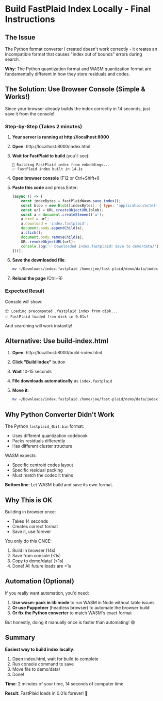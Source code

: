 # Build FastPlaid Index Locally - Final Instructions

## The Issue

The Python format converter I created doesn't work correctly - it creates an incompatible format that causes "index out of bounds" errors during search.

**Why**: The Python quantization format and WASM quantization format are fundamentally different in how they store residuals and codes.

## The Solution: Use Browser Console (Simple & Works!)

Since your browser already builds the index correctly in 14 seconds, just save it from the console!

### Step-by-Step (Takes 2 minutes)

1. **Your server is running at http://localhost:8000**

2. **Open**: http://localhost:8000/index.html

3. **Wait for FastPlaid to build** (you'll see):
   ```
   🔨 Building FastPlaid index from embeddings...
   ✅ FastPlaid index built in 14.1s
   ```

4. **Open browser console** (F12 or Ctrl+Shift+I)

5. **Paste this code** and press Enter:
   ```javascript
   (async () => {
       const indexBytes = fastPlaidWasm.save_index();
       const blob = new Blob([indexBytes], { type: 'application/octet-stream' });
       const url = URL.createObjectURL(blob);
       const a = document.createElement('a');
       a.href = url;
       a.download = 'index.fastplaid';
       document.body.appendChild(a);
       a.click();
       document.body.removeChild(a);
       URL.revokeObjectURL(url);
       console.log('✅ Downloaded index.fastplaid! Save to demo/data/');
   })();
   ```

6. **Save the downloaded file**:
   ```bash
   mv ~/Downloads/index.fastplaid /home/joe/fast-plaid/demo/data/index.fastplaid
   ```

7. **Reload the page** (Ctrl+R)

### Expected Result

Console will show:
```
📦 Loading precomputed .fastplaid index from disk...
✅ FastPlaid loaded from disk in 0.01s!
```

And searching will work instantly!

## Alternative: Use build-index.html

1. **Open**: http://localhost:8000/build-index.html

2. **Click "Build Index"** button

3. **Wait** 10-15 seconds

4. **File downloads automatically** as `index.fastplaid`

5. **Move it**:
   ```bash
   mv ~/Downloads/index.fastplaid /home/joe/fast-plaid/demo/data/index.fastplaid
   ```

## Why Python Converter Didn't Work

The Python `fastplaid_4bit.bin` format:
- Uses different quantization codebook
- Packs residuals differently
- Has different cluster structure

WASM expects:
- Specific centroid codes layout
- Specific residual packing
- Must match the codec it trains

**Bottom line**: Let WASM build and save its own format.

## Why This is OK

Building in browser once:
- Takes 14 seconds
- Creates correct format
- Save it, use forever

You only do this ONCE:
1. Build in browser (14s)
2. Save from console (<1s)
3. Copy to demo/data/ (<1s)
4. Done! All future loads are <1s

## Automation (Optional)

If you really want automation, you'd need:

1. **Use wasm-pack in lib mode** to run WASM in Node without table issues
2. **Or use Puppeteer** (headless browser) to automate the browser build
3. **Or fix the Python converter** to match WASM's exact format

But honestly, doing it manually once is faster than automating! 😄

## Summary

**Easiest way to build index locally**:

1. Open index.html, wait for build to complete
2. Run console command to save
3. Move file to demo/data/
4. Done!

**Time**: 2 minutes of your time, 14 seconds of computer time

**Result**: FastPlaid loads in 0.01s forever! 🚀
